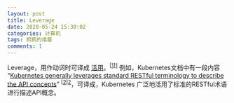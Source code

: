 ```yaml
---
layout: post
title: Leverage
date: 2020-05-24 15:30:02
categories: 计算机
tags: 鸦鸦的维基
comments: 1
---
```


Leverage，用作动词时可译成 <u>活用</u>。<sup>[[1]][1]</sup> 例如，Kubernetes文档中有一段内容 “<u>Kubernetes generally leverages standard RESTful terminology to describe the API concepts</u>” <sup>[[2]][2]</sup>，可译成，Kubernetes 广泛地活用了标准的RESTful术语进行描述API概念。

[1]: https://eow.alc.co.jp/search?q=leverage	"leverage - 英辞郎 "
[2]: https://kubernetes.io/docs/reference/using-api/api-concepts/	"Kubernetes API Concepts"